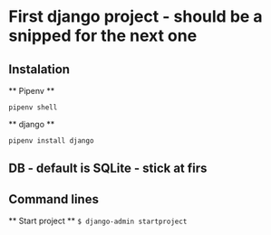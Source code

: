 # First django project - should be a snipped for the next one

## Instalation

** Pipenv **

``` 
pipenv shell
```

** django **
 
``` 
pipenv install django
```

## DB - default is SQLite - stick at firs

## Command lines
** Start project **
`$ django-admin startproject`